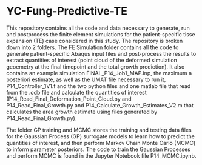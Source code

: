 # YC-Fung-Predictive-TE

This repository contains all the code and data necessary to generate, run and postprocess the finite element simulations for the patient-specific tisse expansion (TE) case considered in this study. The repository is broken down into 2 folders. The FE Simulation folder contains all the code to generate patient-specific Abaqus input files and post-process the results to extract quantities of interest (point cloud of the deformed simulation geoemetry at the final timepoint and the total growth prediction). It also contains an example simulation FINAL_P14_Job1_MAP.inp, the maximum a posteriori estimate, as well as the UMAT file necessary to run it, P14_Controller_1V1.f and the two python files and one matlab file that read from the .odb file and calculate the quantities of interest (P14_Read_Final_Deformation_Point_Cloud.py and P14_Read_Final_Growth.py and P14_Calculate_Growth_Estimates_V2.m that calculates the area growth estimate using files generated by P14_Read_Final_Growth.py). 

The folder GP training and MCMC stores the training and testing data files for the Gaussian Process (GP) surrogate models to learn how to predict the quantities of interest, and then perform Markov Chain Monte Carlo (MCMC) to inform parameter posteriors. The code to train the Gaussian Processes and perform MCMC is found in the Jupyter Notebook file P14_MCMC.ipynb.
